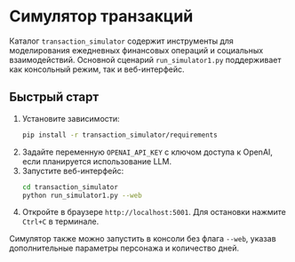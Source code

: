 # Симулятор транзакций

Каталог `transaction_simulator` содержит инструменты для моделирования ежедневных финансовых операций и социальных взаимодействий. Основной сценарий `run_simulator1.py` поддерживает как консольный режим, так и веб-интерфейс.

## Быстрый старт

1. Установите зависимости:
   ```bash
   pip install -r transaction_simulator/requirements
   ```
2. Задайте переменную `OPENAI_API_KEY` с ключом доступа к OpenAI, если планируется использование LLM.
3. Запустите веб-интерфейс:
   ```bash
   cd transaction_simulator
   python run_simulator1.py --web
   ```
4. Откройте в браузере `http://localhost:5001`. Для остановки нажмите `Ctrl+C` в терминале.

Симулятор также можно запустить в консоли без флага `--web`, указав дополнительные параметры персонажа и количество дней.
